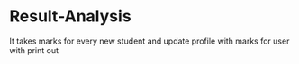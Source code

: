 # Result-Analysis
It takes marks  for every new student  and update profile with marks for user  with print out
